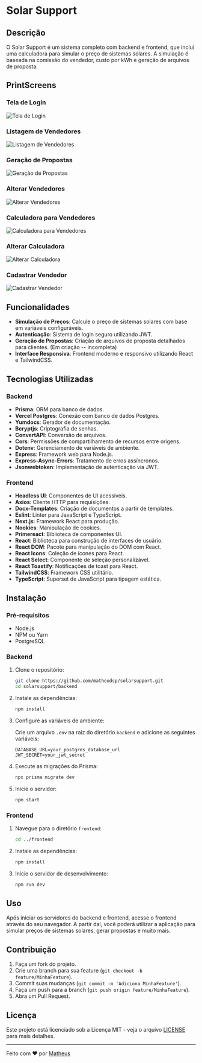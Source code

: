 # Solar Support

## Descrição

O Solar Support é um sistema completo com backend e frontend, que inclui uma calculadora para simular o preço de sistemas solares. A simulação é baseada na comissão do vendedor, custo por kWh e geração de arquivos de proposta.

## PrintScreens

### Tela de Login
![Tela de Login](./imagens/login.png)

### Listagem de Vendedores
![Listagem de Vendedores](./imagens/lista-vendedores.png)

### Geração de Propostas
![Geração de Propostas](./imagens/gerar_proposta.png)

### Alterar Vendedores
![Alterar Vendedores](./imagens/alterar_vendedor.png)

### Calculadora para Vendedores
![Calculadora para Vendedores](./imagens/calculadora.png)

### Alterar Calculadora
![Alterar Calculadora](./imagens/alterar_calculadora.png)

### Cadastrar Vendedor
![Cadastrar Vendedor](./imagens/cadastrar_vendedor.png)



## Funcionalidades

- **Simulação de Preços**: Calcule o preço de sistemas solares com base em variáveis configuráveis.
- **Autenticação**: Sistema de login seguro utilizando JWT.
- **Geração de Propostas**: Criação de arquivos de proposta detalhados para clientes. (Em criação -- incompleta)
- **Interface Responsiva**: Frontend moderno e responsivo utilizando React e TailwindCSS.

## Tecnologias Utilizadas

### Backend

- **Prisma**: ORM para banco de dados.
- **Vercel Postgres**: Conexão com banco de dados Postgres.
- **Yumdocs**: Gerador de documentação.
- **Bcryptjs**: Criptografia de senhas.
- **ConvertAPI**: Conversão de arquivos.
- **Cors**: Permissões de compartilhamento de recursos entre origens.
- **Dotenv**: Gerenciamento de variáveis de ambiente.
- **Express**: Framework web para Node.js.
- **Express-Async-Errors**: Tratamento de erros assíncronos.
- **Jsonwebtoken**: Implementação de autenticação via JWT.

### Frontend

- **Headless UI**: Componentes de UI acessíveis.
- **Axios**: Cliente HTTP para requisições.
- **Docx-Templates**: Criação de documentos a partir de templates.
- **Eslint**: Linter para JavaScript e TypeScript.
- **Next.js**: Framework React para produção.
- **Nookies**: Manipulação de cookies.
- **Primereact**: Biblioteca de componentes UI.
- **React**: Biblioteca para construção de interfaces de usuário.
- **React DOM**: Pacote para manipulação do DOM com React.
- **React Icons**: Coleção de ícones para React.
- **React Select**: Componente de seleção personalizável.
- **React Toastify**: Notificações de toast para React.
- **TailwindCSS**: Framework CSS utilitário.
- **TypeScript**: Superset de JavaScript para tipagem estática.

## Instalação

### Pré-requisitos

- Node.js
- NPM ou Yarn
- PostgreSQL

### Backend

1. Clone o repositório:

    ```bash
    git clone https://github.com/matheudsp/solarsupport.git
    cd solarsupport/backend
    ```

2. Instale as dependências:

    ```bash
    npm install
    ```

3. Configure as variáveis de ambiente:

    Crie um arquivo `.env` na raiz do diretório `backend` e adicione as seguintes variáveis:

    ```env
    DATABASE_URL=your_postgres_database_url
    JWT_SECRET=your_jwt_secret
    ```

4. Execute as migrações do Prisma:

    ```bash
    npx prisma migrate dev
    ```

5. Inicie o servidor:

    ```bash
    npm start
    ```

### Frontend

1. Navegue para o diretório `frontend`:

    ```bash
    cd ../frontend
    ```

2. Instale as dependências:

    ```bash
    npm install
    ```

3. Inicie o servidor de desenvolvimento:

    ```bash
    npm run dev
    ```

## Uso

Após iniciar os servidores do backend e frontend, acesse o frontend através do seu navegador. A partir daí, você poderá utilizar a aplicação para simular preços de sistemas solares, gerar propostas e muito mais.

## Contribuição

1. Faça um fork do projeto.
2. Crie uma branch para sua feature (`git checkout -b feature/MinhaFeature`).
3. Commit suas mudanças (`git commit -m 'Adiciona MinhaFeature'`).
4. Faça um push para a branch (`git push origin feature/MinhaFeature`).
5. Abra um Pull Request.

## Licença

Este projeto está licenciado sob a Licença MIT - veja o arquivo [LICENSE](LICENSE) para mais detalhes.

---

Feito com ❤️ por [Matheus](https://github.com/matheudsp)
